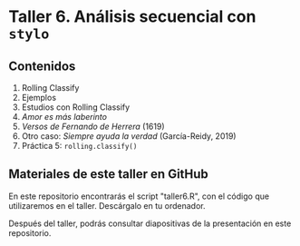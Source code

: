 # **Taller 6. Análisis secuencial con `stylo`**

## Contenidos

1. Rolling Classify
2. Ejemplos
3. Estudios con Rolling Classify
4. <i>Amor es más laberinto</i>
5. <i>Versos de Fernando de Herrera</i> (1619)
6. Otro caso: <i>Siempre ayuda la verdad</i> (García-Reidy, 2019)
7. Práctica 5: `rolling.classify()`

## Materiales de este taller en GitHub

En este repositorio encontrarás el script "taller6.R", con el código que utilizaremos en el taller. Descárgalo en tu ordenador.

Después del taller, podrás consultar diapositivas de la presentación en este repositorio.
